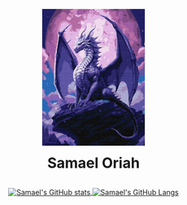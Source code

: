 <p align="center">
  <img src=dragon.bmp alt="Logo Image" width="40%"/>
</p>
<h1 align="center" style="margin: 0 auto 0 auto;">Samael Oriah</h1>
<br/>
<p align="center">
<a href="https://github.com/SamaelOriah">
  <img width="60%" align="center" src="https://github-readme-stats.vercel.app/api?username=SamaelOriah&show_icons=true&card_width=200&text_color=ffffff&icon_color=00ffff&bg_color=1c1917&title_color=00ffff" alt="Samael's GitHub stats"/>
</a>
<a href="https://github.com/SamaelOriah">
  <img width="39%" align="center" src="https://github-readme-stats.vercel.app/api/top-langs?username=SamaelOriah&layout=compact&langs_count=8&card_width=100&text_color=ffffff&bg_color=1c1917&title_color=00ffff" alt="Samael's GitHub Langs" />
</a>
</p>

